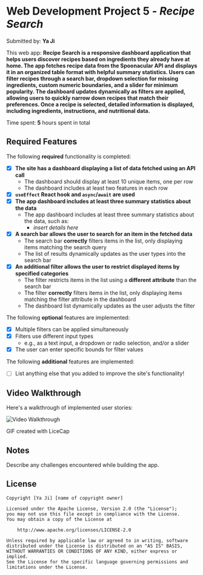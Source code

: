 # Web Development Project 5 - *Recipe Search*

Submitted by: **Ya Ji**

This web app: **Recipe Search is a responsive dashboard application that helps users discover recipes based on ingredients they already have at home. The app fetches recipe data from the Spoonacular API and displays it in an organized table format with helpful summary statistics. Users can filter recipes through a search bar, dropdown selection for missing ingredients, custom numeric boundaries, and a slider for minimum popularity. The dashboard updates dynamically as filters are applied, allowing users to quickly narrow down recipes that match their preferences. Once a recipe is selected, detailed information is displayed, including ingredients, instructions, and nutritional data.**

Time spent: **5** hours spent in total

## Required Features

The following **required** functionality is completed:

- [x] **The site has a dashboard displaying a list of data fetched using an API call**
  - The dashboard should display at least 10 unique items, one per row
  - The dashboard includes at least two features in each row
- [x] **`useEffect` React hook and `async`/`await` are used**
- [x] **The app dashboard includes at least three summary statistics about the data** 
  - The app dashboard includes at least three summary statistics about the data, such as:
    - *insert details here*
- [x] **A search bar allows the user to search for an item in the fetched data**
  - The search bar **correctly** filters items in the list, only displaying items matching the search query
  - The list of results dynamically updates as the user types into the search bar
- [x] **An additional filter allows the user to restrict displayed items by specified categories**
  - The filter restricts items in the list using a **different attribute** than the search bar 
  - The filter **correctly** filters items in the list, only displaying items matching the filter attribute in the dashboard
  - The dashboard list dynamically updates as the user adjusts the filter

The following **optional** features are implemented:

- [x] Multiple filters can be applied simultaneously
- [x] Filters use different input types
  - e.g., as a text input, a dropdown or radio selection, and/or a slider
- [x] The user can enter specific bounds for filter values

The following **additional** features are implemented:

* [ ] List anything else that you added to improve the site's functionality!

## Video Walkthrough

Here's a walkthrough of implemented user stories:

<img src='https://private-user-images.githubusercontent.com/181181004/430608663-3248f1f3-9305-4f96-9395-4dec48811de2.gif?jwt=eyJhbGciOiJIUzI1NiIsInR5cCI6IkpXVCJ9.eyJpc3MiOiJnaXRodWIuY29tIiwiYXVkIjoicmF3LmdpdGh1YnVzZXJjb250ZW50LmNvbSIsImtleSI6ImtleTUiLCJleHAiOjE3NDM4NDUzNDEsIm5iZiI6MTc0Mzg0NTA0MSwicGF0aCI6Ii8xODExODEwMDQvNDMwNjA4NjYzLTMyNDhmMWYzLTkzMDUtNGY5Ni05Mzk1LTRkZWM0ODgxMWRlMi5naWY_WC1BbXotQWxnb3JpdGhtPUFXUzQtSE1BQy1TSEEyNTYmWC1BbXotQ3JlZGVudGlhbD1BS0lBVkNPRFlMU0E1M1BRSzRaQSUyRjIwMjUwNDA1JTJGdXMtZWFzdC0xJTJGczMlMkZhd3M0X3JlcXVlc3QmWC1BbXotRGF0ZT0yMDI1MDQwNVQwOTI0MDFaJlgtQW16LUV4cGlyZXM9MzAwJlgtQW16LVNpZ25hdHVyZT0wYTY1YWE2MTZjOGJkNDJiZmQyMjZlYWUxMzY2MDVlM2ZmZjZiOGQ5MDA4MzBlYWQyODFkZDdlY2E1ODlmMDZiJlgtQW16LVNpZ25lZEhlYWRlcnM9aG9zdCJ9.KpzAY6WRas22lpSMhhGjm3NLfUnNmaGRuNtao2kldHQ' width='' alt='Video Walkthrough' />

<!-- Replace this with whatever GIF tool you used! -->
GIF created with LiceCap  
<!-- Recommended tools:
[Kap](https://getkap.co/) for macOS
[ScreenToGif](https://www.screentogif.com/) for Windows
[peek](https://github.com/phw/peek) for Linux. -->

## Notes

Describe any challenges encountered while building the app.

## License

    Copyright [Ya Ji] [name of copyright owner]

    Licensed under the Apache License, Version 2.0 (the "License");
    you may not use this file except in compliance with the License.
    You may obtain a copy of the License at

        http://www.apache.org/licenses/LICENSE-2.0

    Unless required by applicable law or agreed to in writing, software
    distributed under the License is distributed on an "AS IS" BASIS,
    WITHOUT WARRANTIES OR CONDITIONS OF ANY KIND, either express or implied.
    See the License for the specific language governing permissions and
    limitations under the License.